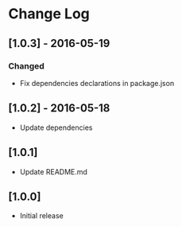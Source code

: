 # Change Log

## [1.0.3] - 2016-05-19

### Changed
- Fix dependencies declarations in package.json

## [1.0.2] - 2016-05-18

* Update dependencies

## [1.0.1]

* Update README.md

## [1.0.0]

* Initial release